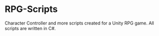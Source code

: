 # RPG-Scripts
Character Controller and more scripts created for a Unity RPG game. All scripts are written in C#.

